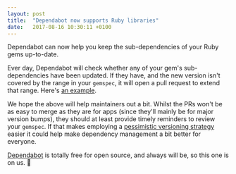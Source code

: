 ```yaml
---
layout: post
title:  "Dependabot now supports Ruby libraries"
date:   2017-08-16 10:30:11 +0100
---
```


Dependabot can now help you keep the sub-dependencies of your Ruby gems
up-to-date.

Ever day, Dependabot will check whether any of your gem's sub-dependencies have
been updated. If they have, and the new version isn't covered by the range in
your `gemspec`, it will open a pull request to extend that range. Here's
[an example][example].

We hope the above will help maintainers out a bit. Whilst the PRs won't be as
easy to merge as they are for apps (since they'll mainly be for major version
bumps), they should at least provide timely reminders to review your `gemspec`.
If that makes employing a [pessimistic versioning strategy][pessimistic-blog-post]
easier it could help make dependency management a bit better for everyone.

[Dependabot][dependabot] is totally free for open source, and always will be,
so this one is on us. 🎁

[example]: https://github.com/greysteil/spot-gps/pull/7
[pessimistic-blog-post]: https://blog.codeship.com/optimists-guide-pessimistic-library-versioning/
[dependabot]: https://dependabot.com
